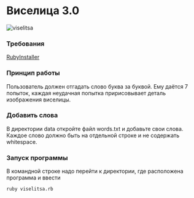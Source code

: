 # Виселица 3.0

![viselitsa](https://i.ytimg.com/vi/gsDApk5kuMw/hqdefault.jpg)



### Требования
[RubyInstaller](https://rubyinstaller.org/downloads/)

### Принцип работы
Пользователь должен отгадать слово буква за буквой. Ему даётся 7 попыток, каждая неудачная попытка пририсовывает деталь 
изображения виселицы.

### Добавить слова
В директории data откройте файл words.txt и добавьте свои слова.
Каждое слово должно быть на отдельной строке и не содержать whitespace.

### Запуск программы
В командной строке надо перейти к директории, где расположена программа и ввести

```
ruby viselitsa.rb
```
